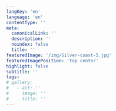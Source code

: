 ```yaml
---
langKey: 'en'
language: 'en'
contentType: ''
meta:
  canonicalLink: ''
  description: ''
  noindex: false
  title: ''
featuredImage: '/img/Silver-coast-5.jpg'
featuredImagePosition: 'top center'
highlight: false
subtitle: ''
tags:
# gallery:
#   - alt: ''
#     image: ''
#     title: ''
---
```


<!-- Use this to force Gatsby to correctly determine optional images/file schema -->

